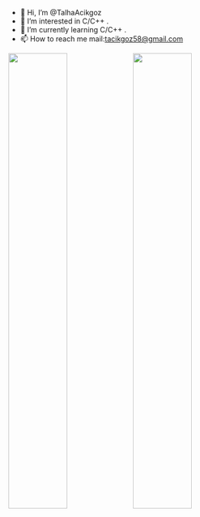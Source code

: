 - 👋 Hi, I’m @TalhaAcikgoz
- 👀 I’m interested in C/C++ .
- 🌱 I’m currently learning C/C++ .
- 📫 How to reach me mail:tacikgoz58@gmail.com

<img width="48%" src="https://github-readme-stats.vercel.app/api?username=TalhaAcikgoz&show_icons=true&theme=tokyonight" /> <img width="48%" src="https://github-readme-streak-stats.herokuapp.com/?user=TalhaAcikgoz&theme=tokyonight" />

<!---
TalhaAcikgoz/TalhaAcikgoz is a ✨ special ✨ repository because its `README.md` (this file) appears on your GitHub profile.
You can click the Preview link to take a look at your changes.
--->
